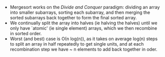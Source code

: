 - Mergesort works on the *Divide and Conquer* paradigm: dividing an array into smaller subarrays, sorting each subarray, and then merging the sorted subarrays back together to form the final sorted array.
- We continually split the array into halves (ie halving the halves) until we only have `atomic' (ie single element) arrays, which we then recombine in sorted order.
- Worst (and best) case is &Omicron;(n log(n)), as it takes on average log(n) steps to split an array in half repeatedly to get single units, and at each recombination step we have ~ n elements to add back together in oder.
